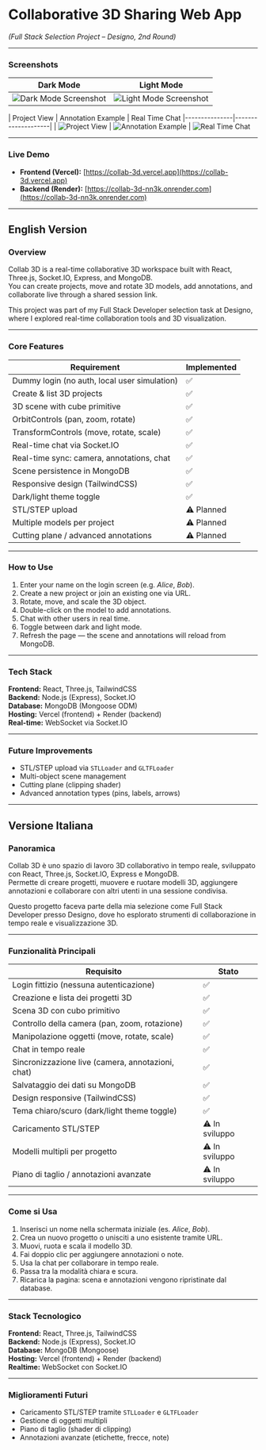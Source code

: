 # Collaborative 3D Sharing Web App
*(Full Stack Selection Project – Designo, 2nd Round)*  

---

### Screenshots  

| Dark Mode | Light Mode |
|------------|------------|
| ![Dark Mode Screenshot](./frontend/public/dark-mode.png) | ![Light Mode Screenshot](./frontend/public/light-mode.png) |

| Project View | Annotation Example | Real Time Chat
|---------------|--------------------|
| ![Project View](./frontend/public/project-view.png) | ![Annotation Example](./frontend/public/annotation-view.png) | ![Real Time Chat](./frontend/public/real-time-chat.png)

---

### Live Demo  
- **Frontend (Vercel):** [https://collab-3d.vercel.app](https://collab-3d.vercel.app)  
- **Backend (Render):** [https://collab-3d-nn3k.onrender.com](https://collab-3d-nn3k.onrender.com)  

---

## English Version  

### Overview  
Collab 3D is a real-time collaborative 3D workspace built with React, Three.js, Socket.IO, Express, and MongoDB.  
You can create projects, move and rotate 3D models, add annotations, and collaborate live through a shared session link.

This project was part of my Full Stack Developer selection task at Designo, where I explored real-time collaboration tools and 3D visualization.

---

### Core Features  
| Requirement | Implemented |
|--------------|--------------|
| Dummy login (no auth, local user simulation) | ✅ |
| Create & list 3D projects | ✅ |
| 3D scene with cube primitive | ✅ |
| OrbitControls (pan, zoom, rotate) | ✅ |
| TransformControls (move, rotate, scale) | ✅ |
| Real-time chat via Socket.IO | ✅ |
| Real-time sync: camera, annotations, chat | ✅ |
| Scene persistence in MongoDB | ✅ |
| Responsive design (TailwindCSS) | ✅ |
| Dark/light theme toggle | ✅ |
| STL/STEP upload | ⚠️ Planned |
| Multiple models per project | ⚠️ Planned |
| Cutting plane / advanced annotations | ⚠️ Planned |

---

### How to Use  
1. Enter your name on the login screen (e.g. *Alice*, *Bob*).  
2. Create a new project or join an existing one via URL.  
3. Rotate, move, and scale the 3D object.  
4. Double-click on the model to add annotations.  
5. Chat with other users in real time.  
6. Toggle between dark and light mode.  
7. Refresh the page — the scene and annotations will reload from MongoDB.

---

### Tech Stack  
**Frontend:** React, Three.js, TailwindCSS  
**Backend:** Node.js (Express), Socket.IO  
**Database:** MongoDB (Mongoose ODM)  
**Hosting:** Vercel (frontend) + Render (backend)  
**Real-time:** WebSocket via Socket.IO  

---

### Future Improvements  
- STL/STEP upload via `STLLoader` and `GLTFLoader`  
- Multi-object scene management  
- Cutting plane (clipping shader)  
- Advanced annotation types (pins, labels, arrows)  

---

## Versione Italiana  

### Panoramica  
Collab 3D è uno spazio di lavoro 3D collaborativo in tempo reale, sviluppato con React, Three.js, Socket.IO, Express e MongoDB.  
Permette di creare progetti, muovere e ruotare modelli 3D, aggiungere annotazioni e collaborare con altri utenti in una sessione condivisa.

Questo progetto faceva parte della mia selezione come Full Stack Developer presso Designo, dove ho esplorato strumenti di collaborazione in tempo reale e visualizzazione 3D.

---

### Funzionalità Principali  
| Requisito | Stato |
|------------|--------|
| Login fittizio (nessuna autenticazione) | ✅ |
| Creazione e lista dei progetti 3D | ✅ |
| Scena 3D con cubo primitivo | ✅ |
| Controllo della camera (pan, zoom, rotazione) | ✅ |
| Manipolazione oggetti (move, rotate, scale) | ✅ |
| Chat in tempo reale | ✅ |
| Sincronizzazione live (camera, annotazioni, chat) | ✅ |
| Salvataggio dei dati su MongoDB | ✅ |
| Design responsive (TailwindCSS) | ✅ |
| Tema chiaro/scuro (dark/light theme toggle) | ✅ |
| Caricamento STL/STEP | ⚠️ In sviluppo |
| Modelli multipli per progetto | ⚠️ In sviluppo |
| Piano di taglio / annotazioni avanzate | ⚠️ In sviluppo |

---

### Come si Usa  
1. Inserisci un nome nella schermata iniziale (es. *Alice*, *Bob*).  
2. Crea un nuovo progetto o unisciti a uno esistente tramite URL.  
3. Muovi, ruota e scala il modello 3D.  
4. Fai doppio clic per aggiungere annotazioni o note.  
5. Usa la chat per collaborare in tempo reale.  
6. Passa tra la modalità chiara e scura.  
7. Ricarica la pagina: scena e annotazioni vengono ripristinate dal database.  

---

### Stack Tecnologico  
**Frontend:** React, Three.js, TailwindCSS  
**Backend:** Node.js (Express), Socket.IO  
**Database:** MongoDB (Mongoose)  
**Hosting:** Vercel (frontend) + Render (backend)  
**Realtime:** WebSocket con Socket.IO  

---

### Miglioramenti Futuri  
- Caricamento STL/STEP tramite `STLLoader` e `GLTFLoader`  
- Gestione di oggetti multipli  
- Piano di taglio (shader di clipping)  
- Annotazioni avanzate (etichette, frecce, note)  
